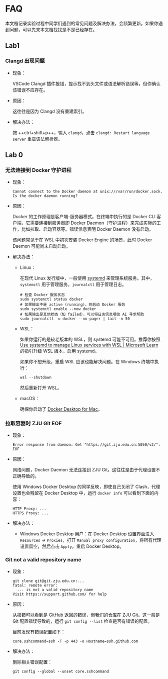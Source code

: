 # FAQ

本文档记录实验过程中同学们遇到的常见问题及解决办法，会频繁更新。如果你遇到问题，可以先来本文档找找是不是已经存在。

## Lab1

### Clangd 出现问题

- 现象：

    VSCode Clangd 插件报错，提示找不到头文件或语法解析错误等，但你确认该错误不应存在。

- 原因：

    这往往是因为 Clangd 没有重建索引。

- 解决办法：

    按 ++ctrl+shift+p++，输入 `clangd`，点击 `clangd: Restart language server` 重载语法解析器。

## Lab 0

### 无法连接到 Docker 守护进程

- 现象：

    ```text
    Cannot connect to the Docker daemon at unix:///var/run/docker.sock. Is the docker daemon running?
    ```

- 原因：

    Docker 的工作原理是客户端-服务器模式。在终端中执行的是 Docker CLI 客户端，它需要连接到服务器即 Docker Daemon（守护进程）来完成实际的工作，比如拉取、启动容器等。错误信息表明 Docker Daemon 没有启动。

    该问题常见于在 WSL 中初次安装 Docker Engine 的场景，此时 Docker Daemon 可能尚未自动启动。

- 解决办法：

    - Linux：

        在现代 Linux 发行版中，一般使用 [systemd](https://www.freedesktop.org/wiki/Software/systemd/) 来管理系统服务。其中，`systemctl` 用于管理服务，`journalctl` 用于管理日志。

        ```shell
        # 检查 Docker 服务状态
        sudo systemctl status docker
        # 如果输出不是 active (running)，则启动 Docker 服务
        sudo systemctl enable --now docker
        # 如果输出是其他状态（如 failed），可以将日志信息喂给 AI 寻求帮助
        sudo journalctl -u docker --no-pager | tail -n 50
        ```

    - WSL：

        如果你运行的是较老版本的 WSL，则 systemd 可能不可用。推荐你按照 [Use systemd to manage Linux services with WSL | Microsoft Learn](https://learn.microsoft.com/en-us/windows/wsl/systemd) 的指引升级 WSL 版本，启用 systemd。

        如果你不想升级，重启 WSL 应该也能解决问题。在 Windows 终端中执行：

        ```powershell
        wsl --shutdown
        ```

        然后重新打开 WSL。

    - macOS：

        确保你启动了 [Docker Desktop for Mac](https://www.docker.com/products/docker-desktop)。

### 拉取容器时 ZJU Git EOF

- 现象：

    ```text
    Error response from daemon: Get "https://git.zju.edu.cn:5050/v2/": EOF
    ```

- 原因：

    网络问题，Docker Daemon 无法连接到 ZJU Git。这往往是由于代理设置不正确导致的。

    使用 Windows Docker Desktop 的同学反映，即使自己关闭了 Clash，代理设置也会残留在 Docker Desktop 中，运行 `docker info` 可以看到下面的内容：

    ```text
    HTTP Proxy: ...
    HTTPS Proxy: ...
    ```

- 解决办法：

    - Windows Docker Desktop 用户：在 Docker Desktop 设置界面进入 `Resources` -> `Proxies`，打开 `Manual proxy configuration`，将所有代理设置留空，然后点击 `Apply`，重启 Docker Desktop。

### Git not a valid repository name

- 现象：

    ```console
    git clone git@git.zju.edu.cn:...
    fatal: remote error:
      ... is not a valid repository name
    Visit https://support.github.com/ for help
    ```

- 原因：

    从报错可以看到是 GitHub 返回的错误，但我们的仓库在 ZJU Git。这一般是 Git 配置错误导致的，运行 `git config --list` 检查是否有错误的配置。

    目前发现有错误配置如下：

    ```text
    core.sshcommand=ssh -T -p 443 -o Hostname=ssh.github.com
    ```

- 解决办法：

    删除相关错误配置：

    ```console
    git config --global --unset core.sshcommand
    ```
